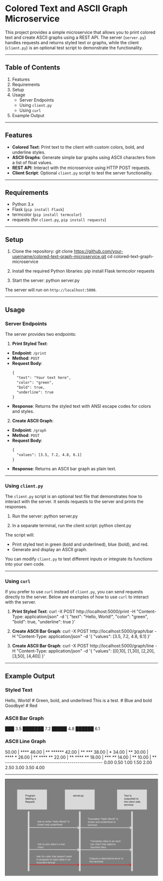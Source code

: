# Colored Text and ASCII Graph Microservice

This project provides a simple microservice that allows you to print colored text and create ASCII graphs using a REST API. The server (`server.py`) handles requests and returns styled text or graphs, while the client (`client.py`) is an optional test script to demonstrate the functionality.

---

## Table of Contents

1. Features
2. Requirements
3. Setup
4. Usage
   - Server Endpoints
   - Using `client.py`
   - Using `curl`
5. Example Output

---

## Features

- **Colored Text**: Print text to the client with custom colors, bold, and underline styles.
- **ASCII Graphs**: Generate simple bar graphs using ASCII characters from a list of float values.
- **REST API**: Interact with the microservice using HTTP POST requests.
- **Client Script**: Optional `client.py` script to test the server functionality.

---

## Requirements

- Python 3.x
- Flask (`pip install Flask`)
- termcolor (`pip install termcolor`)
- requests (for `client.py`, `pip install requests`)

---

## Setup

1. Clone the repository:
git clone https://github.com/your-username/colored-text-graph-microservice.git
cd colored-text-graph-microservice

2. Install the required Python libraries:
pip install Flask termcolor requests

3. Start the server:
python server.py

The server will run on `http://localhost:5000`.

---

## Usage

### Server Endpoints

The server provides two endpoints:

1. **Print Styled Text**:
- **Endpoint**: `/print`
- **Method**: `POST`
- **Request Body**:
  ```
  {
    "text": "Your text here",
    "color": "green",
    "bold": true,
    "underline": true
  }
  ```
- **Response**: Returns the styled text with ANSI escape codes for colors and styles.

2. **Create ASCII Graph**:
- **Endpoint**: `/graph`
- **Method**: `POST`
- **Request Body**:
  ```
  {
    "values": [3.5, 7.2, 4.8, 6.1]
  }
  ```
- **Response**: Returns an ASCII bar graph as plain text.

---

### Using `client.py`

The `client.py` script is an optional test file that demonstrates how to interact with the server. It sends requests to the server and prints the responses.

1. Run the server:
python server.py

2. In a separate terminal, run the client script:
python client.py

The script will:
- Print styled text in green (bold and underlined), blue (bold), and red.
- Generate and display an ASCII graph.

You can modify `client.py` to test different inputs or integrate its functions into your own code.

---

### Using `curl`

If you prefer to use `curl` instead of `client.py`, you can send requests directly to the server. Below are examples of how to use `curl` to interact with the server.

1. **Print Styled Text**:
curl -X POST http://localhost:5000/print
-H "Content-Type: application/json"
-d '{
"text": "Hello, World!",
"color": "green",
"bold": true,
"underline": true
}'

2. **Create ASCII Bar Graph**:
curl -X POST http://localhost:5000/graph/bar
-H "Content-Type: application/json"
-d '{
"values": [3.5, 7.2, 4.8, 6.1]
}'

3. **Create ASCII Bar Graph**:
curl -X POST http://localhost:5000/graph/line
-H "Content-Type: application/json"
-d '{
"values": [[0,10], [1,30], [2,20], [3,50], [4,40]]
}'

---

## Example Output

### Styled Text
Hello, World! # Green, bold, and underlined
This is a test. # Blue and bold
Goodbye! # Red

### ASCII Bar Graph
███ 3.5
███████ 7.2
█████ 4.8
██████ 6.1

### ASCII Line Graph
 50.00 |                                      ****
 46.00 |                                    **    ******
 42.00 |                                  **            ***
 38.00 |                                 *
 34.00 |                               **
 30.00 |            ****              *
 26.00 |          **    ****        **
 22.00 |        **          ****  **
 18.00 |     ***                **
 14.00 |   **
 10.00 | **
       --------------------------------------------------
        0.00  0.50  1.00  1.50  2.00  2.50  3.00  3.50  4.00

---

![alt text](https://github.com/Rohanthap/ConsolePrettyPrinterMicroservice/blob/main/image.png)

